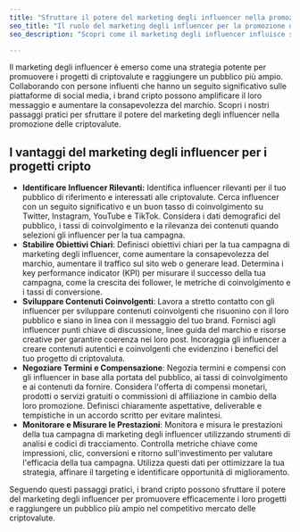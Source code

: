 ```yaml
---
title: "Sfruttare il potere del marketing degli influencer nella promozione delle criptovalute"
seo_title: "Il ruolo del marketing degli influencer per la promozione delle criptovalute"
seo_description: "Scopri come il marketing degli influencer influisce sul successo del tuo progetto cripto. Le menzioni e le recensioni degli influencer aumentano la fiducia e suscitano l'interesse del pubblico di riferimento."

---
```


Il marketing degli influencer è emerso come una strategia potente per promuovere i progetti di criptovalute e raggiungere un pubblico più ampio. Collaborando con persone influenti che hanno un seguito significativo sulle piattaforme di social media, i brand cripto possono amplificare il loro messaggio e aumentare la consapevolezza del marchio. Scopri i nostri passaggi pratici per sfruttare il potere del marketing degli influencer nella promozione delle criptovalute.

## I vantaggi del marketing degli influencer per i progetti cripto

*   **Identificare Influencer Rilevanti:** Identifica influencer rilevanti per il tuo pubblico di riferimento e interessati alle criptovalute. Cerca influencer con un seguito significativo e un buon tasso di coinvolgimento su Twitter, Instagram, YouTube e TikTok. Considera i dati demografici del pubblico, i tassi di coinvolgimento e la rilevanza dei contenuti quando selezioni gli influencer per la tua campagna.
*   **Stabilire Obiettivi Chiari**: Definisci obiettivi chiari per la tua campagna di marketing degli influencer, come aumentare la consapevolezza del marchio, aumentare il traffico sul sito web o generare lead. Determina i key performance indicator (KPI) per misurare il successo della tua campagna, come la crescita dei follower, le metriche di coinvolgimento e i tassi di conversione.
*   **Sviluppare Contenuti Coinvolgenti**: Lavora a stretto contatto con gli influencer per sviluppare contenuti coinvolgenti che risuonino con il loro pubblico e siano in linea con il messaggio del tuo brand. Fornisci agli influencer punti chiave di discussione, linee guida del marchio e risorse creative per garantire coerenza nei loro post. Incoraggia gli influencer a creare contenuti autentici e coinvolgenti che evidenzino i benefici del tuo progetto di criptovaluta.
*   **Negoziare Termini e Compensazione**: Negozia termini e compensi con gli influencer in base alla portata del pubblico, ai tassi di coinvolgimento e ai contenuti da fornire. Considera l'offerta di compensi monetari, prodotti o servizi gratuiti o commissioni di affiliazione in cambio della loro promozione. Definisci chiaramente aspettative, deliverable e tempistiche in un accordo scritto per evitare malintesi.
*   **Monitorare e Misurare le Prestazioni**: Monitora e misura le prestazioni della tua campagna di marketing degli influencer utilizzando strumenti di analisi e codici di tracciamento. Controlla metriche chiave come impressioni, clic, conversioni e ritorno sull'investimento per valutare l'efficacia della tua campagna. Utilizza questi dati per ottimizzare la tua strategia, affinare il targeting e identificare opportunità di miglioramento.

Seguendo questi passaggi pratici, i brand cripto possono sfruttare il potere del marketing degli influencer per promuovere efficacemente i loro progetti e raggiungere un pubblico più ampio nel competitivo mercato delle criptovalute.
